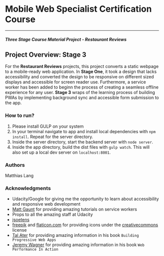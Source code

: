 # Mobile Web Specialist Certification Course
---
#### _Three Stage Course Material Project - Restaurant Reviews_

## Project Overview: Stage 3

For the **Restaurant Reviews** projects, this project converts a static webpage to a mobile-ready web application. In **Stage One**, it took a design that lacks accessibility and converted the design to be responsive on different sized displays and accessible for screen reader use. Furthermore, a service worker has been added to beginn the process of creating a seamless offline experience for any user. **Stage 3** wraps of the learning process of building PWAs by implementing background sync and accessible form submission to the app.

### How to run?

1. Please install GULP on your system
2. In your terminal navigate to app and install local dependencies with `npm install`. Repeat for the server directory.
3. Inside the server directory, start the backend server with `node server`.
4. Inside the app directory, build the dist files with `gulp watch`. This will also set up a local dev server on `localhost:8001`.

### Authors

Matthias Lang

### Acknowledgments

* Udacity/Google for giving me the opportunity to learn about accessibility and responsive web development
* [Matt Gaunt](https://developers.google.com/web/fundamentals/primers/service-workers/) for providing amazing tutorials on service workers
* Props to all the amazing staff at Udacity
* [jsoetens](https://github.com/jsoetens/udacity-nanodegree-mws/tree/master/mws-project-1)
* [freepik](http.//www.freepik.com) and [flaticon.com](https://www.flaticon.com) for providing icons under the [creativecommons](http://creativecommons.org/licenses/by/3.0/) license
* [Tal Ater](https://github.com/TalAter) for providing amazing information in his book `Building Progressive Web Apps`
* [Jeremy Wagner](https://github.com/malchata) for providing amazing information in his book `Web Performance In Action`





